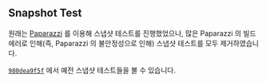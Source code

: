 ## Snapshot Test

원래는 [Paparazzi](https://github.com/cashapp/paparazzi) 를 이용해 스냅샷 테스트를 진행했었으나, 많은 Paparazzi 의 빌드 에러로 인해(즉, Paparazzi 의 불안정성으로 인해) 스냅샷 테스트를 모두 제거하였습니다.

[`980dea9f5f`](https://github.com/duckie-team/duckie-quack-quack/tree/980dea9f5ffba1bd30c584dbed0bf8d2d8f4fcae/ui-components/src/test/kotlin/team/duckie/quackquack/ui) 에서 예전 스냅샷 테스트들을 볼 수 있습니다.
